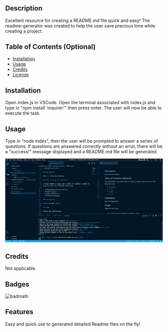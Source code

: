 # <readme-generator>

## Description

Excellent resource for creating a README.md file quick and easy! The readme-generator was created
to help the user save precious time while creating a project.

## Table of Contents (Optional)

- [Installation](#installation)
- [Usage](#usage)
- [Credits](#credits)
- [License](#license)

## Installation

Open index.js in VSCode. Open the terminal associated with index.js and type in "npm install 'inquirer'" then press enter. The user will now be able to execute the task.
 
## Usage

Type in "node index", then the user will be prompted to answer a series of questions. If questions are answered correctly without an error, there will be a "success!" message displayed and a README.md file will be generated.

![image of readme](/images/readmeGenerator.jpg)

## Credits

Not applicable.

## Badges

![badmath](https://img.shields.io/github/languages/top/lernantino/badmath)


## Features

Easy and quick use to generated detailed Readme files on the 
fly!
